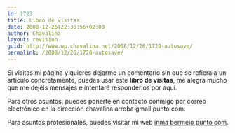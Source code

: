 ```yaml
---
id: 1723
title: Libro de visitas
date: 2008-12-26T22:36:56+02:00
author: Chavalina
layout: revision
guid: http://www.wp.chavalina.net/2008/12/26/1720-autosave/
permalink: /2008/12/26/1720-autosave/
---
```

Si visitas mi página y quieres dejarme un comentario sin que se refiera a un artículo concretamente, puedes usar este **libro de visitas**, me alegra mucho que me dejéis mensajes e intentaré responderlos por aquí.

Para otros asuntos, puedes ponerte en contacto conmigo por correo electrónico en la dirección chavalina arroba gmail punto com.

Para asuntos profesionales, puedes visitar mi web [inma bermejo punto com](http://www.inmabermejo.com "Diseño web con estándares en Murcia y a distancia").